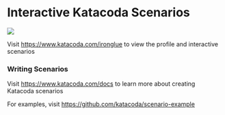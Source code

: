 # Interactive Katacoda Scenarios

[![](http://shields.katacoda.com/katacoda/ironglue/count.svg)](https://www.katacoda.com/ironglue "Get your profile on Katacoda.com")

Visit https://www.katacoda.com/ironglue to view the profile and interactive scenarios

### Writing Scenarios
Visit https://www.katacoda.com/docs to learn more about creating Katacoda scenarios

For examples, visit https://github.com/katacoda/scenario-example
